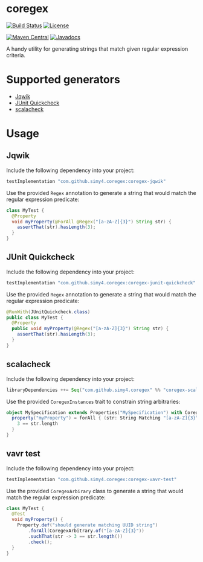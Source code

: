# coregex
[![Build Status](https://github.com/SimY4/coregex/workflows/Build%20and%20Test/badge.svg)](https://github.com/SimY4/coregex/actions?query=workflow%3A"Build+and+Test")
[![License](https://img.shields.io/badge/License-Apache%202.0-blue.svg)](https://opensource.org/licenses/Apache-2.0)

[![Maven Central](https://img.shields.io/maven-central/v/com.github.simy4.coregex/coregex-core.svg)](https://search.maven.org/search?q=g:com.github.simy4.coregex)
[![Javadocs](http://www.javadoc.io/badge/com.github.simy4.coregex/coregex-core.svg)](http://www.javadoc.io/doc/com.github.simy4.coregex/coregex-core)

A handy utility for generating strings that match given regular expression criteria.

# Supported generators

- [Jqwik](https://jqwik.net/) 
- [JUnit Quickcheck](https://pholser.github.io/junit-quickcheck)
- [scalacheck](https://scalacheck.org/)

# Usage
## Jqwik
Include the following dependency into your project:

```groovy
testImplementation "com.github.simy4.coregex:coregex-jqwik"
```

Use the provided `Regex` annotation to generate a string that would match the regular expression predicate:

```java
class MyTest {
  @Property
  void myProperty(@ForAll @Regex("[a-zA-Z]{3}") String str) {
    assertThat(str).hasLength(3);
  }
}
```

## JUnit Quickcheck
Include the following dependency into your project:

```groovy
testImplementation "com.github.simy4.coregex:coregex-junit-quickcheck"
```

Use the provided `Regex` annotation to generate a string that would match the regular expression predicate:

```java
@RunWith(JUnitQuickcheck.class)
public class MyTest {
  @Property
  public void myProperty(@Regex("[a-zA-Z]{3}") String str) {
    assertThat(str).hasLength(3);
  }
}
```

## scalacheck
Include the following dependency into your project:

```scala
libraryDependencies ++= Seq("com.github.simy4.coregex" %% "coregex-scalacheck" % Test)
```

Use the provided `CoregexInstances` trait to constrain string arbitraries:

```scala
object MySpecification extends Properties("MySpecification") with CoregexInstances {
  property("myProperty") = forAll { (str: String Matching "[a-zA-Z]{3}") =>
    3 == str.length  
  }
}
```

## vavr test
Include the following dependency into your project:

```groovy
testImplementation "com.github.simy4.coregex:coregex-vavr-test"
```

Use the provided `CoregexArbirary` class to generate a string that would match the regular expression predicate:

```java
class MyTest {
  @Test
  void myProperty() {
    Property.def("should generate matching UUID string")
        .forAll(CoregexArbitrary.of("[a-zA-Z]{3}"))
        .suchThat(str -> 3 == str.length())
        .check();
  }
}
```